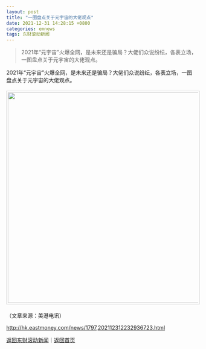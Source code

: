 ```yaml
---
layout: post
title: "一图盘点关于元宇宙的大佬观点"
date: 2021-12-31 14:28:15 +0800
categories: emnews
tags: 东财滚动新闻
---
```

> 2021年“元宇宙”火爆全网，是未来还是骗局？大佬们众说纷纭，各表立场，一图盘点关于元宇宙的大佬观点。

<p>2021年“元宇宙”火爆全网，是未来还是骗局？大佬们众说纷纭，各表立场，一图盘点关于元宇宙的大佬观点。 </p>
 <center><img src="https://dfscdn.dfcfw.com/download/D25471018791719739213.jpg" emheight="3543" orginial_src="https://dfscdn.dfcfw.com/download/D25471018791719739213_o.jpg" style="border:#d1d1d1 1px solid;padding:3px;margin:5px 0;" width="558" /></center><p class="em_media">（文章来源：美港电讯）</p>

<http://hk.eastmoney.com/news/1797,202112312232936723.html>

[返回东财滚动新闻](//finews.withounder.com/emnews/)｜[返回首页](//finews.withounder.com/)